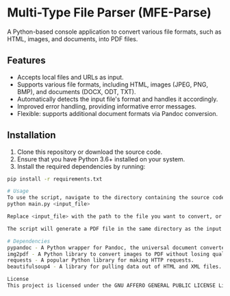 # Multi-Type File Parser (MFE-Parse)

A Python-based console application to convert various file formats, such as HTML, images, and documents, into PDF files.

## Features

- Accepts local files and URLs as input.
- Supports various file formats, including HTML, images (JPEG, PNG, BMP), and documents (DOCX, ODT, TXT).
- Automatically detects the input file's format and handles it accordingly.
- Improved error handling, providing informative error messages.
- Flexible: supports additional document formats via Pandoc conversion.

## Installation

1. Clone this repository or download the source code.
2. Ensure that you have Python 3.6+ installed on your system.
3. Install the required dependencies by running:

```bash
pip install -r requirements.txt

# Usage 
To use the script, navigate to the directory containing the source code and run the following command:
python main.py <input_file>

Replace <input_file> with the path to the file you want to convert, or the URL of the file.

The script will generate a PDF file in the same directory as the input file, with the same name and an _output suffix.

# Dependencies
pypandoc - A Python wrapper for Pandoc, the universal document converter.
img2pdf - A Python library to convert images to PDF without losing quality.
requests - A popular Python library for making HTTP requests.
beautifulsoup4 - A library for pulling data out of HTML and XML files.

License
This project is licensed under the GNU AFFERO GENERAL PUBLIC LICENSE License. See the LICENSE file for details.
